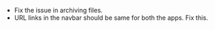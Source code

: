 * Fix the issue in archiving files.
* URL links in the navbar should be same for both the apps. Fix this.

